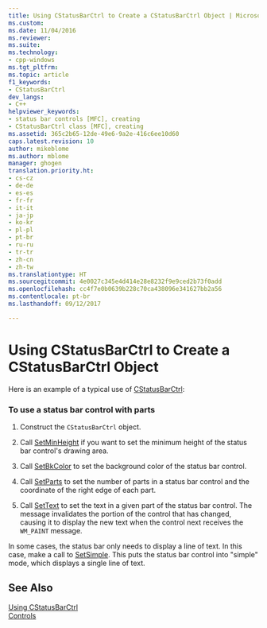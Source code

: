 ```yaml
---
title: Using CStatusBarCtrl to Create a CStatusBarCtrl Object | Microsoft Docs
ms.custom: 
ms.date: 11/04/2016
ms.reviewer: 
ms.suite: 
ms.technology:
- cpp-windows
ms.tgt_pltfrm: 
ms.topic: article
f1_keywords:
- CStatusBarCtrl
dev_langs:
- C++
helpviewer_keywords:
- status bar controls [MFC], creating
- CStatusBarCtrl class [MFC], creating
ms.assetid: 365c2b65-12de-49e6-9a2e-416c6ee10d60
caps.latest.revision: 10
author: mikeblome
ms.author: mblome
manager: ghogen
translation.priority.ht:
- cs-cz
- de-de
- es-es
- fr-fr
- it-it
- ja-jp
- ko-kr
- pl-pl
- pt-br
- ru-ru
- tr-tr
- zh-cn
- zh-tw
ms.translationtype: HT
ms.sourcegitcommit: 4e0027c345e4d414e28e8232f9e9ced2b73f0add
ms.openlocfilehash: cc4f7e0b0639b228c70ca438096e341627bb2a56
ms.contentlocale: pt-br
ms.lasthandoff: 09/12/2017

---
```

# <a name="using-cstatusbarctrl-to-create-a-cstatusbarctrl-object"></a>Using CStatusBarCtrl to Create a CStatusBarCtrl Object
Here is an example of a typical use of [CStatusBarCtrl](../mfc/reference/cstatusbarctrl-class.md):  
  
### <a name="to-use-a-status-bar-control-with-parts"></a>To use a status bar control with parts  
  
1.  Construct the `CStatusBarCtrl` object.  
  
2.  Call [SetMinHeight](../mfc/reference/cstatusbarctrl-class.md#setminheight) if you want to set the minimum height of the status bar control's drawing area.  
  
3.  Call [SetBkColor](../mfc/reference/cstatusbarctrl-class.md#setbkcolor) to set the background color of the status bar control.  
  
4.  Call [SetParts](../mfc/reference/cstatusbarctrl-class.md#setparts) to set the number of parts in a status bar control and the coordinate of the right edge of each part.  
  
5.  Call [SetText](../mfc/reference/cstatusbarctrl-class.md#settext) to set the text in a given part of the status bar control. The message invalidates the portion of the control that has changed, causing it to display the new text when the control next receives the `WM_PAINT` message.  
  
 In some cases, the status bar only needs to display a line of text. In this case, make a call to [SetSimple](../mfc/reference/cstatusbarctrl-class.md#setsimple). This puts the status bar control into "simple" mode, which displays a single line of text.  
  
## <a name="see-also"></a>See Also  
 [Using CStatusBarCtrl](../mfc/using-cstatusbarctrl.md)   
 [Controls](../mfc/controls-mfc.md)


